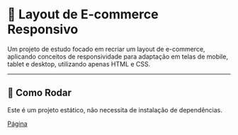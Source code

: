 # 🛒 Layout de E-commerce Responsivo

Um projeto de estudo focado em recriar um layout de e-commerce, aplicando conceitos de responsividade para adaptação em telas de mobile, tablet e desktop, utilizando apenas HTML e CSS.

---

## 🚀 Como Rodar

Este é um projeto estático, não necessita de instalação de dependências.

[Página]()